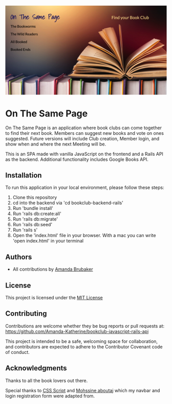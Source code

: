 ![On The Same Page](./bookclub-frontend-javascript/styles/images/Cover-Photo--On-the-Same-Page.png)

# On The Same Page

On The Same Page is an application where book clubs can come together to find their next book. Members can suggest new books and vote on ones suggested. Future versions will include Club creation, Member login, and show when and where the next Meeting will be.

This is an SPA made with vanilla JavaScript on the frontend and a Rails API as the backend. Additional functionality includes Google Books API.

## Installation

To run this application in your local environment, please follow these steps:

1. Clone this repository
2. cd into the backend via 'cd bookclub-backend-rails'
3. Run 'bundle install'
4. Run 'rails db:create:all'
5. Run 'rails db:migrate'
6. Run 'rails db:seed'
7. Run 'rails s'
8. Open the 'index.html' file in your browser. With a mac you can write 'open index.html' in your terminal

## Authors

- All contributions by [Amanda Brubaker](https://github.com/Amanda-Katherine)

## License

This project is licensed under the [MIT License](https://opensource.org/licenses/MIT)

## Contributing

Contributions are welcome whether they be bug reports or pull requests at: https://github.com/Amanda-Katherine/bookclub-javascript-rails-api

This project is intended to be a safe, welcoming space for collaboration, and contributors are expected to adhere to the Contributor Covenant code of conduct.

## Acknowledgments

Thanks to all the book lovers out there.

Special thanks to [CSS Script](https://www.cssscript.com/mobile-site-navbar/) and [Mohssine aboutaj](https://codepen.io/MohssineAboutajWeb/pen/wpBQEo) which my navbar and login registration form were adapted from.
